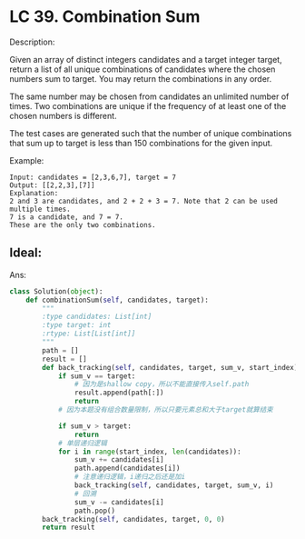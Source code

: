 
# LC 39. Combination Sum

Description:

Given an array of distinct integers candidates and a target integer target, return a list of all unique combinations of candidates where the chosen numbers sum to target. You may return the combinations in any order.

The same number may be chosen from candidates an unlimited number of times. Two combinations are unique if the 
frequency
 of at least one of the chosen numbers is different.

The test cases are generated such that the number of unique combinations that sum up to target is less than 150 combinations for the given input.

Example:
```
Input: candidates = [2,3,6,7], target = 7
Output: [[2,2,3],[7]]
Explanation:
2 and 3 are candidates, and 2 + 2 + 3 = 7. Note that 2 can be used multiple times.
7 is a candidate, and 7 = 7.
These are the only two combinations.
```

## Ideal:

Ans:
```py
class Solution(object):
    def combinationSum(self, candidates, target):
        """
        :type candidates: List[int]
        :type target: int
        :rtype: List[List[int]]
        """
        path = []
        result = []
        def back_tracking(self, candidates, target, sum_v, start_index):
            if sum_v == target:
                # 因为是shallow copy，所以不能直接传入self.path
                result.append(path[:])
                return
            # 因为本题没有组合数量限制，所以只要元素总和大于target就算结束

            if sum_v > target:
                return
            # 单层递归逻辑 
            for i in range(start_index, len(candidates)):
                sum_v += candidates[i]
                path.append(candidates[i])
                # 注意递归逻辑，i递归之后还是加i
                back_tracking(self, candidates, target, sum_v, i)
                # 回溯
                sum_v -= candidates[i]
                path.pop()
        back_tracking(self, candidates, target, 0, 0)
        return result
```
